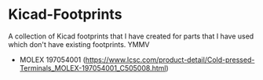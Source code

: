 # Kicad-Footprints

A collection of Kicad footprints that I have created for parts that I have used which don't have existing footprints. YMMV


- MOLEX 197054001 (https://www.lcsc.com/product-detail/Cold-pressed-Terminals_MOLEX-197054001_C505008.html)
